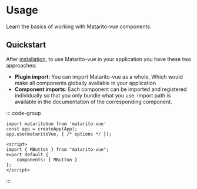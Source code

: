 # Usage

Learn the basics of working with Matarito-vue components.

## Quickstart

After [installation](installation), to use Matarito-vue in your application you have these two approaches:

- **Plugin import**: You can import Matarito-vue as a whole, Which would make all components globally available in your application
- **Component imports**: Each component can be imported and registered individually so that you only bundle what you use. Import path is available in the documentation of the corresponding component.

::: code-group

```JS [Plugin import]
import mataritoVue from 'matarito-vue'
const app = createApp(App);
app.use(mataritoVue, { /* options */ });
```

```vue [Component imports]
<script>
import { MButton } from "matarito-vue";
export default {
	components: { MButton }
};
</script>
```

:::

<!-- ## Default font

Matarito-vue uses the Roboto font by default. See [Installation—Roboto font]() for complete details. -->

